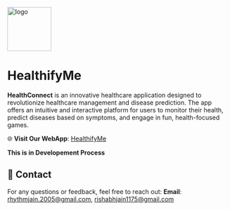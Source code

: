 <img src="https://i.ibb.co/HPp3fC1/logo.png" alt="logo" width=100px height=100px></a>
# HealthifyMe

**HealthConnect** is an innovative healthcare application designed to revolutionize healthcare management and disease prediction. The app offers an intuitive and interactive platform for users to monitor their health, predict diseases based on symptoms, and engage in fun, health-focused games.

🌐 **Visit Our WebApp**: [HealthifyMe](https://healthifymee.vercel.app/)

**This is in Developement Process**

## 📧 Contact

For any questions or feedback, feel free to reach out:
**Email**: 
rhythmjain.2005@gmail.com,
rishabhjain1175@gmail.com
